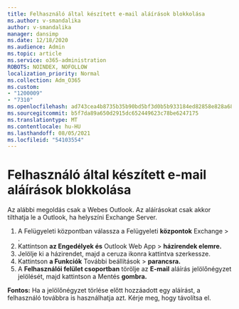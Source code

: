 ```yaml
---
title: Felhasználó által készített e-mail aláírások blokkolása
ms.author: v-smandalika
author: v-smandalika
manager: dansimp
ms.date: 12/18/2020
ms.audience: Admin
ms.topic: article
ms.service: o365-administration
ROBOTS: NOINDEX, NOFOLLOW
localization_priority: Normal
ms.collection: Adm_O365
ms.custom:
- "1200009"
- "7310"
ms.openlocfilehash: ad743cea4b8735b35b90bd5bf3d0b5b933184ed82858e828a68beb2ca2f8270c
ms.sourcegitcommit: b5f7da89a650d2915dc652449623c78be6247175
ms.translationtype: MT
ms.contentlocale: hu-HU
ms.lasthandoff: 08/05/2021
ms.locfileid: "54103554"
---
```

# <a name="block-user-made-email-signatures"></a>Felhasználó által készített e-mail aláírások blokkolása

Az alábbi megoldás csak a Webes Outlook. Az aláírásokat csak akkor tilthatja le a Outlook, ha helyszíni Exchange Server.

1. A Felügyeleti központban válassza a Felügyeleti **központok** Exchange  >  .
2. Kattintson **az Engedélyek és** Outlook Web App  >  **házirendek elemre.**
3. Jelölje ki a házirendet, majd a ceruza ikonra kattintva szerkessze.
4. Kattintson **a Funkciók** További beállítások  >  **parancsra.**
5. A **Felhasználói felület csoportban** törölje az **E-mail** aláírás jelölőnégyzet jelölését, majd kattintson a Mentés **gombra.**

**Fontos:** Ha a jelölőnégyzet törlése előtt hozzáadott egy aláírást, a felhasználó továbbra is használhatja azt. Kérje meg, hogy távolítsa el.
